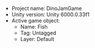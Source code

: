 <!-- UNITY CODE ASSIST INSTRUCTIONS START -->
- Project name: DinoJamGame
- Unity version: Unity 6000.0.33f1
- Active game object:
  - Name: Fish
  - Tag: Untagged
  - Layer: Default
<!-- UNITY CODE ASSIST INSTRUCTIONS END -->